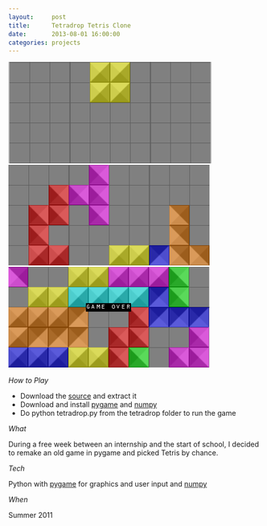 ```yaml
---
layout:     post
title:      Tetradrop Tetris Clone
date:       2013-08-01 16:00:00
categories: projects
---
```


[![Early game][thumb1]][img1] [![Mid game][thumb2]][img2] [![End game (loss)][thumb3]][img3]

*How to Play*

* Download the [source][src] and extract it
* Download and install [pygame][pygame] and [numpy][numpy]
* Do python tetradrop.py from the tetradrop folder to run the game

*What*

During a free week between an internship and the start of school, I decided to
remake an old game in pygame and picked Tetris by chance.

*Tech*

Python with [pygame][pygame] for graphics and user input and [numpy][numpy]

*When*

Summer 2011


[thumb1]: /assets/images/tetradrop/1_thumb.png "Early game"
[thumb2]: /assets/images/tetradrop/2_thumb.png "Mid game"
[thumb3]: /assets/images/tetradrop/3_thumb.png "End game (loss)"
[img1]: /assets/images/tetradrop/early_game.png
[img2]: /assets/images/tetradrop/mid_game.png
[img3]: /assets/images/tetradrop/end_game_loss.png
[src]: /assets/projects/tetradrop/tetradrop.zip
[pygame]: http://pygame.org/
[numpy]: http://www.numpy.org/
